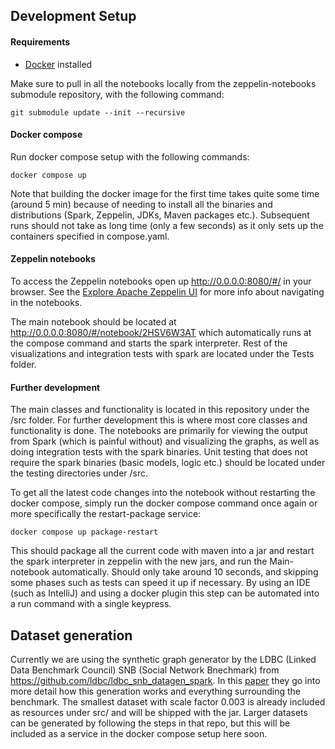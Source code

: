 ## Development Setup
#### Requirements
- [Docker](https://docs.docker.com/get-docker/) installed

Make sure to pull in all the notebooks locally from the zeppelin-notebooks submodule repository, with the following command:  

```
git submodule update --init --recursive
```

#### Docker compose
Run docker compose setup with the following commands:

```
docker compose up

```


Note that building the docker image for the first time takes quite some time (around 5 min) because of needing to install all the binaries and distributions (Spark, Zeppelin, JDKs, Maven packages etc.). Subsequent runs should not take as long time (only a few seconds) as it only sets up the containers specified in compose.yaml.

#### Zeppelin notebooks
To access the Zeppelin notebooks open up http://0.0.0.0:8080/#/ in your browser. See the [Explore Apache Zeppelin UI](https://zeppelin.apache.org/docs/0.10.0/quickstart/explore_ui.html) for more info about navigating in the notebooks.

The main notebook should be located at http://0.0.0.0:8080/#/notebook/2HSV6W3AT which automatically runs at the compose command and starts the spark interpreter. Rest of the visualizations and integration tests with spark are located under the Tests folder.

#### Further development
The main classes and functionality is located in this repository under the /src folder. For further development this is where most core classes and functionality is done. The notebooks are primarily for viewing the output from Spark (which is painful without) and visualizing the graphs, as well as doing integration tests with the spark binaries. Unit testing that does not require the spark binaries (basic models, logic etc.) should be located under the testing directories under /src.

To get all the latest code changes into the notebook without restarting the docker compose, simply run the docker compose command once again or more specifically the restart-package service:

```
docker compose up package-restart
```

This should package all the current code with maven into a jar and restart the spark interpreter in zeppelin with the new jars, and run the Main-notebook automatically. Should only take around 10 seconds, and skipping some phases such as tests can speed it up if necessary. By using an IDE (such as IntelliJ) and using a docker plugin this step can be automated into a run command with a single keypress.

## Dataset generation
Currently we are using the synthetic graph generator by the LDBC (Linked Data Benchmark Council) SNB (Social Network Bnechmark) from https://github.com/ldbc/ldbc_snb_datagen_spark. In this [paper](https://arxiv.org/pdf/2001.02299.pdf) they go into more detail how this generation works and everything surrounding the benchmark. The smallest dataset with scale factor 0.003 is already included as resources under src/ and will be shipped with the jar. Larger datasets can be generated by following the steps in that repo, but this will be included as a service in the docker compose setup here soon.
